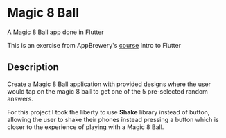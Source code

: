 # Magic 8 Ball
A Magic 8 Ball app done in Flutter

This is an exercise from AppBrewery's [course](https://www.appbrewery.co/courses/intro-to-flutter) Intro to Flutter

## Description 

Create a Magic 8 Ball application with provided designs where the user would tap on the magic 8 ball to get one of the 5 pre-selected random answers. 

For this project I took the liberty to use **Shake** library instead of button, allowing the user to shake their phones instead pressing a button which is closer to the experience of playing with a Magic 8 Ball. 



